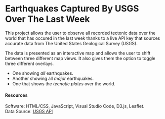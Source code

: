 # Earthquakes Captured By USGS Over The Last Week

This project allows the user to observe all recorded tectonic data over the world that has occured in the last week thanks to a live API key that sources accurate data from The United States Geological Survey (USGS).

The data is presented as an interactive map and allows the user to shift between three different map views. It also gives them the option to toggle three different overlays. 
* One showing *all* earthquakes.
* Another showing all *major* earthquakes.
* One that shows the *tecnotic plates* over the world.

#### Resources

Software: HTML/CSS, JavaScript, Visual Studio Code, D3.js, Leaflet.  
Data Source: [USGS API](https://earthquake.usgs.gov/earthquakes/feed/v1.0/summary/all_week.geojson)  


